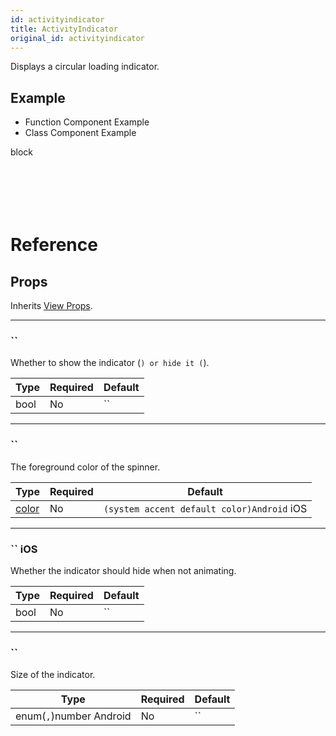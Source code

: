 ```yaml
---
id: activityindicator
title: ActivityIndicator
original_id: activityindicator
---
```


Displays a circular loading indicator.

## Example

<div className="toggler">
  <ul role="tablist" className="toggle-syntax">
    <li id="functional" className="button-functional" aria-selected="false" role="tab" tabIndex={0} aria-controls="functionaltab" onClick="displayTabs('syntax', 'functional')">
      Function Component Example
    </li>
    <li id="classical" className="button-classical" aria-selected="false" role="tab" tabIndex={0} aria-controls="classicaltab" onClick="displayTabs('syntax', 'classical')">
      Class Component Example
    </li>
  </ul>
</div>

block

```SnackPlayer name=ActivityIndicator%20Function%20Component%20Example



```

```SnackPlayer name=ActivityIndicator%20Class%20Component%20Example



```

# Reference

## Props

Inherits [View Props](view#props).

---

### ``

Whether to show the indicator (`) or hide it (`).

| Type | Required | Default |
| ---- | -------- | ------- |
| bool | No       | ``      |

---

### ``

The foreground color of the spinner.

| Type            | Required | Default                                    |
| --------------- | -------- | ------------------------------------------ |
| [color](colors) | No       | `(system accent default color)Android` iOS |

---

### `` iOS

Whether the indicator should hide when not animating.

| Type | Required | Default |
| ---- | -------- | ------- |
| bool | No       | ``      |

---

### ``

Size of the indicator.

| Type                    | Required | Default |
| ----------------------- | -------- | ------- |
| enum(`,`)number Android | No       | ``      |

